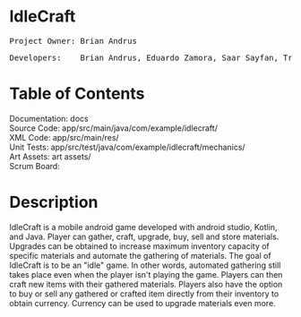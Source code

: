 # IdleCraft
<pre>Project Owner: Brian Andrus</pre>  
<pre>Developers:    Brian Andrus, Eduardo Zamora, Saar Sayfan, Travis Kerns, Nathan Lakritz</pre>  

# Table of Contents
Documentation: docs  
Source Code:   app/src/main/java/com/example/idlecraft/  
XML Code:      app/src/main/res/  
Unit Tests:    app/src/test/java/com/example/idlecraft/mechanics/  
Art Assets:    art assets/  
Scrum Board:  

# Description
IdleCraft is a mobile android game developed with android studio, Kotlin, and Java. Player can  gather, craft, upgrade, buy, sell and store materials. Upgrades can be obtained to increase   maximum inventory capacity of specific materials and automate the gathering of materials. The goal of IdleCraft is to be an "idle" game. In other words, automated gathering still takes place even when the player isn't playing the game. Players can then craft new items with their gathered materials. Players also have the option to buy or sell any gathered or crafted item directly from their inventory to obtain currency. Currency can be used to upgrade materials even more.  
